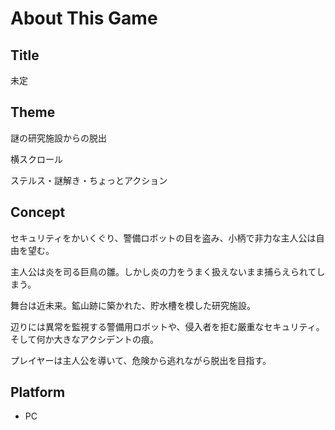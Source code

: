 # About This Game

## Title

未定

## Theme

謎の研究施設からの脱出

横スクロール

ステルス・謎解き・ちょっとアクション

## Concept

セキュリティをかいくぐり、警備ロボットの目を盗み、小柄で非力な主人公は自由を望む。

主人公は炎を司る巨鳥の雛。しかし炎の力をうまく扱えないまま捕らえられてしまう。

舞台は近未来。鉱山跡に築かれた、貯水槽を模した研究施設。

辺りには異常を監視する警備用ロボットや、侵入者を拒む厳重なセキュリティ。そして何か大きなアクシデントの痕。

プレイヤーは主人公を導いて、危険から逃れながら脱出を目指す。

## Platform

* PC